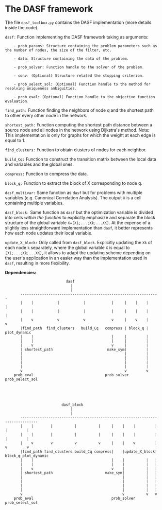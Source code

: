 # The DASF framework

The file `dasf_toolbox.py` contains the DASF implementation (more details inside the code).

`dasf:` Function implementing the DASF framework taking as arguments:

        - prob_params: Structure containing the problem parameters such as the number of nodes, the size of the filter, etc.
        
        - data: Structure containing the data of the problem.

        - prob_solver: Function handle to the solver of the problem.

        - conv: (Optional) Structure related the stopping criterion.

        - prob_select_sol: (Optional) Function handle to the method for resolving uniqueness ambiguities.

        - prob_eval: (Optional) Function handle to the objective function evaluation. 

`find_path:` Function finding the neighbors of node q and the shortest path to other every other node in the network.

`shortest_path:` Function computing the shortest path distance between a source node and all nodes in the network using Dijkstra's method. Note: This implementation is only for graphs for which the weight at each edge is equal to 1.

`find_clusters:` Function to obtain clusters of nodes for each neighbor.

`build_Cq:` Function to construct the transition matrix between the local data and variables and the global ones.

`compress:` Function to compress the data.

`block_q:` Function to extract the block of X corresponding to node q.

`dasf_multivar:` Same function as `dasf` but for problems with multiple variables (e.g. Canonical Correlation Analysis). The output `X` is a cell containing multiple variables.

`dasf_block:` Same function as `dasf` but the optimization variable is divided into cells *within the function* to explicitly emphasize and separate the block structure of the global variable `X=[X1;...;Xk;...XK]`. At the expense of a slightly less straightforward implementation than `dasf`, it better represents how each node updates their local variable.

`update_X_block:` Only called from `dasf_block`. Explicitly updating the `Xk` of each node `k` separately, where the global variable `X` is equal to `[X1;...;Xk;...XK]`, it allows to adapt the updating scheme depending on the user's application in an easier way than the implementation used in `dasf`, resulting in more flexibility. 

**Dependencies:**



                                dasf
                                  |
                                  |
           ----------------------------------------------------------------
           |    |           |           |            |     |    |    |    |
           |    |           |           |            |     |    |    |    |
           |    v           v           v            v     |    v    |    v
           |find_path  find_clusters   build_Cq   compress | block_q |  plot_dynamic
           |    |                                    |     |         |
           |    |                                    |     |         |
           |    v                                    v     |         |
           | shortest_path                         make_sym|         |
           |                                               |         |
           |                                               |         |
           |                                               |         |
           |                                               |         |
           v                                               v         v
        prob_eval                                 prob_solver   prob_select_sol





                              dasf_block
                                  |
                                  |
           ------------------------------------------------------------------------------
           |    |        |          |          |     |    |    |         |    |         |
           |    |        |          |          |     |    |    |         |    |         |
           |    v        v          v          v     |    |    v         |    v         v
           |find_path find_clusters build_Cq compress|    |update_X_block| block_q plot_dynamic
           |    |                                    |    |          |   |         
           |    |                                    |    |          |   |         
           |    v                                    v    |          |   |         
           | shortest_path                        make_sym|          |   |
           |                                              |          |   |
           |                                              |          |   |
           |                                              |          |   |
           |                                              |          |   |
           v                                              v          v   v
        prob_eval                                    prob_solver   prob_select_sol
